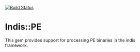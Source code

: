 [![Build Status](https://secure.travis-ci.org/indis/indis-pe.png?branch=master)](http://travis-ci.org/indis/indis-pe)

# Indis::PE

This gem provides support for processing PE binaries in the indis framework.

